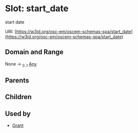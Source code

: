 
# Slot: start_date

start date

URI: [https://w3id.org/osc-em/oscem-schemas-spa/start_date](https://w3id.org/osc-em/oscem-schemas-spa/start_date)


## Domain and Range

None &#8594;  <sub>0..1</sub> [Any](Any.md)

## Parents


## Children


## Used by

 * [Grant](Grant.md)

